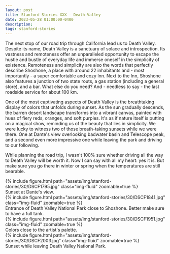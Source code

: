 ```yaml
---
layout: post
title: Stanford Stories XXX - Death Valley
date: 2023-05-28 01:00:00-0400
description:
tags: stanford-stories
---
```


The next stop of our road trip through California lead us to Death Valley.
Despite its name, Death Valley is a sanctuary of solace and introspection.
Its vastness and remoteness offer an unparalleled opportunity to escape the hustle and bustle
of everyday life and immerse oneself in the simplicity of existence.
Remoteness and simplicity are also the words that perfectly describe Shoshone, a place
with around 22 inhabitants and - most importantly - a super comfortable and cozy Inn.
Next to the Inn, Shoshone also features a junction of two state routs, a gas station
(including a general store), and a bar. What else do you need?
And - needless to say - the last roadside service for about 100 km.

One of the most captivating aspects of Death Valley is the breathtaking display of colors
that unfolds during sunset.
As the sun gradually descends, the barren desert landscape transforms into a vibrant canvas,
painted with hues of fiery reds, oranges, and soft purples.
It's as if nature itself is putting on a magical show, reminding us of the beauty that lies in simplicity.
We were lucky to witness two of those breath-taking sunsets while we were there.
One at Dante's view overlooking badwater basin and Telescope peak, and a second
even more impressive one while leaving the park and driving to our following.

While planning the road trip, I wasn't 100% sure whether driving all the way to
Death Valley will be worth it.
Now I can say with all my heart: yes it is.
But make sure you go there in winter or spring when the temperatures are still
bearable.

<div class="row mt-3">
    <div class="col-sm mt-3 mt-md-0">
        {% include figure.html path="assets/img/stanford-stories/30/DSCF1795.jpg" class="img-fluid" zoomable=true %}
    </div>
</div>
<div class="caption">
    Sunset at Dante's view.
</div>

<div class="row mt-3">
    <div class="col-sm mt-3 mt-md-0">
        {% include figure.html path="assets/img/stanford-stories/30/DSCF1841.jpg" class="img-fluid" zoomable=true %}
    </div>
</div>
<div class="caption">
    Entrance of Death Valley National Park close to Shoshone. Better make sure to have a full tank.
</div>

<div class="row mt-3">
    <div class="col-sm mt-3 mt-md-0">
        {% include figure.html path="assets/img/stanford-stories/30/DSCF1951.jpg" class="img-fluid" zoomable=true %}
    </div>
</div>
<div class="caption">
    Colors close to the artist's palette.
</div>

<div class="row mt-3">
    <div class="col-sm mt-3 mt-md-0">
        {% include figure.html path="assets/img/stanford-stories/30/DSCF2003.jpg" class="img-fluid" zoomable=true %}
    </div>
</div>
<div class="caption">
    Sunset while leaving Death Valley National Park.
</div>
